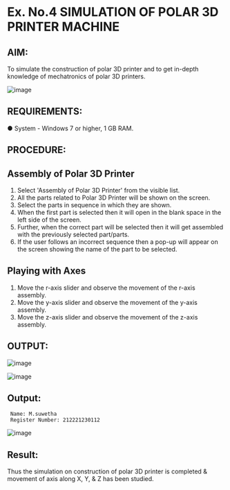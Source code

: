# Ex. No.4 SIMULATION OF POLAR 3D PRINTER MACHINE
## AIM:
 To simulate the construction of polar 3D printer and to get in-depth knowledge of mechatronics of polar 3D printers.

![image](https://github.com/Sellakumar1987/Ex.-No.-4---SIMULATION-OF-POLAR-3D-PRINTER-MACHINE/assets/113594316/b551f195-9877-49a2-99bb-a9efcfb3381a)

## REQUIREMENTS:
 ●	System - Windows 7 or higher, 1 GB RAM.

## PROCEDURE:

## Assembly of Polar 3D Printer
 1.	Select 'Assembly of Polar 3D Printer' from the visible list.
 2.	All the parts related to Polar 3D Printer will be shown on the screen.
 3.	Select the parts in sequence in which they are shown.
 4.	When the first part is selected then it will open in the blank space in the left side of the screen.
 5.	Further, when the correct part will be selected then it will get assembled with the previously selected part/parts.
 6.	If the user follows an incorrect sequence then a pop-up will appear on the screen showing the name of the part to be selected.

## Playing with Axes
 1.	Move the r-axis slider and observe the movement of the r-axis assembly.
 2.	Move the y-axis slider and observe the movement of the y-axis assembly.
 3.	Move the z-axis slider and observe the movement of the z-axis assembly.

## OUTPUT:

![image](https://github.com/Sellakumar1987/Ex.-No.-4---SIMULATION-OF-POLAR-3D-PRINTER-MACHINE/assets/113594316/9e41de91-6dcc-4352-ab44-443028d3ac1a)

![image](https://github.com/Sellakumar1987/Ex.-No.-4---SIMULATION-OF-POLAR-3D-PRINTER-MACHINE/assets/113594316/88273b69-4e7d-4f42-9115-fb07ac22e4ec)

## Output:
```
 Name: M.suwetha
 Register Number: 212221230112
```
![image](https://github.com/hariprasath5106/Ex.-No.-4---SIMULATION-OF-POLAR-3D-PRINTER-MACHINE/assets/111515488/1db70c8f-a854-40f9-9a62-784d38c3e100)

## Result: 
Thus the simulation on construction of polar 3D printer is completed & movement of axis along X, Y, & Z has been studied.
